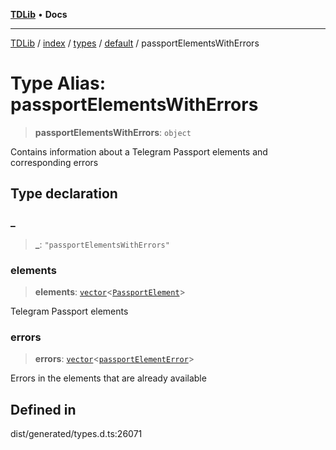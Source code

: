 [**TDLib**](../../../../../../README.md) • **Docs**

***

[TDLib](../../../../../../modules.md) / [index](../../../../../README.md) / [types](../../../README.md) / [default](../README.md) / passportElementsWithErrors

# Type Alias: passportElementsWithErrors

> **passportElementsWithErrors**: `object`

Contains information about a Telegram Passport elements and corresponding errors

## Type declaration

### \_

> **\_**: `"passportElementsWithErrors"`

### elements

> **elements**: [`vector`](vector.md)\<[`PassportElement`](PassportElement.md)\>

Telegram Passport elements

### errors

> **errors**: [`vector`](vector.md)\<[`passportElementError`](passportElementError.md)\>

Errors in the elements that are already available

## Defined in

dist/generated/types.d.ts:26071
